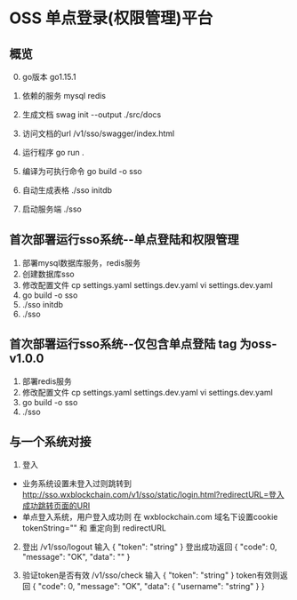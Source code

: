 # OSS 单点登录(权限管理)平台

## 概览
0. go版本
go1.15.1

1. 依赖的服务
mysql
redis

2. 生成文档
swag init --output ./src/docs

3. 访问文档的url
/v1/sso/swagger/index.html

4. 运行程序
go run .

5. 编译为可执行命令
go build -o sso

5. 自动生成表格
./sso initdb

6. 启动服务端
./sso

## 首次部署运行sso系统--单点登陆和权限管理
1. 部署mysql数据库服务，redis服务
2. 创建数据库sso
3. 修改配置文件
cp settings.yaml settings.dev.yaml
vi settings.dev.yaml
4. go build -o sso
5. ./sso initdb
6. ./sso
## 首次部署运行sso系统--仅包含单点登陆 tag 为oss-v1.0.0
1. 部署redis服务
2. 修改配置文件
cp settings.yaml settings.dev.yaml
vi settings.dev.yaml
4. go build -o sso
6. ./sso

## 与一个系统对接
1. 登入
  - 业务系统设置未登入过则跳转到 http://sso.wxblockchain.com/v1/sso/static/login.html?redirectURL=登入成功跳转页面的URI
  - 单点登入系统，用户登入成功则 在 wxblockchain.com 域名下设置cookie tokenString="" 和 重定向到 redirectURL

2. 登出
/v1/sso/logout
输入
{
  "token": "string"
}
登出成功返回
{
  "code": 0,
  "message": "OK",
  "data": ""
}

3. 验证token是否有效
/v1/sso/check
输入
{
  "token": "string"
}
token有效则返回 
{
  "code": 0,
  "message": "OK",
  "data": {
    "username": "string"
  }
}